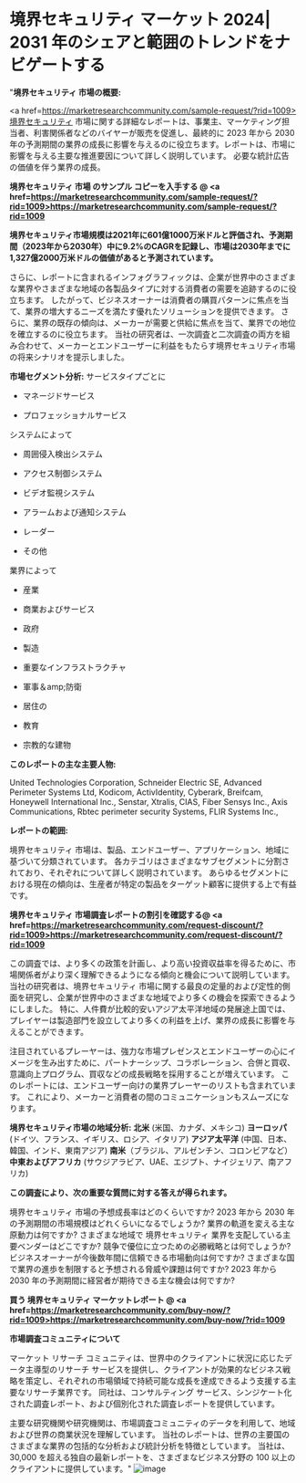 # 境界セキュリティ マーケット 2024| 2031 年のシェアと範囲のトレンドをナビゲートする
"<strong>境界セキュリティ 市場の概要:</strong>

<a href=https://marketresearchcommunity.com/sample-request/?rid=1009>境界セキュリティ</a> 市場に関する詳細なレポートは、事業主、マーケティング担当者、利害関係者などのバイヤーが販売を促進し、最終的に 2023 年から 2030 年の予測期間の業界の成長に影響を与えるのに役立ちます。レポートは、市場に影響を与える主要な推進要因について詳しく説明しています。 必要な統計広告の価値を伴う業界の成長。

<strong>境界セキュリティ 市場 のサンプル コピーを入手する @ <a href=https://marketresearchcommunity.com/sample-request/?rid=1009>https://marketresearchcommunity.com/sample-request/?rid=1009</a></strong>

<strong>境界セキュリティ市場規模は2021年に601億1000万米ドルと評価され、予測期間（2023年から2030年）中に9.2%のCAGRを記録し、市場は2030年までに1,327億2000万米ドルの価値があると予測されています。</strong>

さらに、レポートに含まれるインフォグラフィックは、企業が世界中のさまざまな業界やさまざまな地域の各製品タイプに対する消費者の需要を追跡するのに役立ちます。 したがって、ビジネスオーナーは消費者の購買パターンに焦点を当て、業界の増大するニーズを満たす優れたソリューションを提供できます。 さらに、業界の既存の傾向は、メーカーが需要と供給に焦点を当て、業界での地位を確立するのに役立ちます。 当社の研究者は、一次調査と二次調査の両方を組み合わせて、メーカーとエンドユーザーに利益をもたらす境界セキュリティ市場の将来シナリオを提示しました。

<strong>市場セグメント分析:</strong>
サービスタイプごとに



- マネージドサービス

- プロフェッショナルサービス



システムによって



- 周囲侵入検出システム

- アクセス制御システム

- ビデオ監視システム

- アラームおよび通知システム

- レーダー

- その他



業界によって



- 産業

- 商業およびサービス

- 政府

- 製造

- 重要なインフラストラクチャ

- 軍事＆amp;防衛

- 居住の

- 教育

- 宗教的な建物

<strong>このレポートの主な主要人物:</strong>

United Technologies Corporation, Schneider Electric SE, Advanced Perimeter Systems Ltd, Kodicom, ActivIdentity, Cyberark, Breifcam, Honeywell International Inc., Senstar, Xtralis, CIAS, Fiber Sensys Inc., Axis Communications, Rbtec perimeter security Systems, FLIR Systems Inc.,



<strong>レポートの範囲:</strong>

境界セキュリティ 市場は、製品、エンドユーザー、アプリケーション、地域に基づいて分類されています。 各カテゴリはさまざまなサブセグメントに分割されており、それぞれについて詳しく説明されています。 あらゆるセグメントにおける現在の傾向は、生産者が特定の製品をターゲット顧客に提供する上で有益です。

<strong>境界セキュリティ 市場調査レポートの割引を確認する@ <a href=https://marketresearchcommunity.com/request-discount/?rid=1009>https://marketresearchcommunity.com/request-discount/?rid=1009</a></strong>

この調査では、より多くの政策を計画し、より高い投資収益率を得るために、市場関係者がより深く理解できるようになる傾向と機会について説明しています。 当社の研究者は、境界セキュリティ 市場に関する最良の定量的および定性的側面を研究し、企業が世界中のさまざまな地域でより多くの機会を探索できるようにしました。 特に、人件費が比較的安いアジア太平洋地域の発展途上国では、プレイヤーは製造部門を設立してより多くの利益を上げ、業界の成長に影響を与えることができます。

注目されているプレーヤーは、強力な市場プレゼンスとエンドユーザーの心にイメージを生み出すために、パートナーシップ、コラボレーション、合併と買収、意識向上プログラム、買収などの成長戦略を採用することが増えています。 このレポートには、エンドユーザー向けの業界プレーヤーのリストも含まれています。 これにより、メーカーと消費者の間のコミュニケーションもスムーズになります。

<strong>境界セキュリティ市場の地域分析:</strong>
<strong>北米</strong> (米国、カナダ、メキシコ)
<strong>ヨーロッパ</strong> (ドイツ、フランス、イギリス、ロシア、イタリア)
<strong>アジア太平洋</strong> (中国、日本、韓国、インド、東南アジア)
<strong>南米</strong>（ブラジル、アルゼンチン、コロンビアなど）
<strong>中東およびアフリカ</strong> (サウジアラビア、UAE、エジプト、ナイジェリア、南アフリカ)

<strong>この調査により、次の重要な質問に対する答えが得られます。</strong>

境界セキュリティ 市場の予想成長率はどのくらいですか? 2023 年から 2030 年の予測期間の市場規模はどれくらいになるでしょうか?
業界の軌道を変える主な原動力は何ですか?
さまざまな地域で 境界セキュリティ 業界を支配している主要ベンダーはどこですか? 競争で優位に立つための必勝戦略とは何でしょうか?
ビジネスオーナーが今後数年間に信頼できる市場動向は何ですか?
さまざまな国で業界の進歩を制限すると予想される脅威や課題は何ですか?
2023 年から 2030 年の予測期間に経営者が期待できる主な機会は何ですか?

<strong>買う 境界セキュリティ マーケットレポート @ <a href=https://marketresearchcommunity.com/buy-now/?rid=1009>https://marketresearchcommunity.com/buy-now/?rid=1009</a></strong>

<strong>市場調査コミュニティについて</strong>

マーケット リサーチ コミュニティは、世界中のクライアントに状況に応じたデータ主導型のリサーチ サービスを提供し、クライアントが効果的なビジネス戦略を策定し、それぞれの市場領域で持続可能な成長を達成できるよう支援する主要なリサーチ業界です。 同社は、コンサルティング サービス、シンジケート化された調査レポート、および個別化された調査レポートを提供しています。

主要な研究機関や研究機関は、市場調査コミュニティのデータを利用して、地域および世界の商業状況を理解しています。 当社のレポートは、世界の主要国のさまざまな業界の包括的な分析および統計分析を特徴としています。 当社は、30,000 を超える独自の最新レポートを、さまざまなビジネス分野の 100 以上のクライアントに提供しています。"
![image](https://github.com/Gargi1522/MRC/assets/158283091/c9229dcd-f23c-4488-9a10-e8796c5e4a69)

